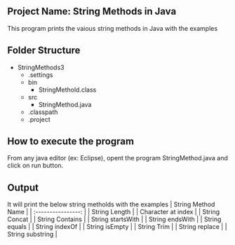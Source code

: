 ## Project Name: String Methods in Java
This program prints the vaious string methods in Java with the examples

## Folder Structure
* StringMethods3
  * .settings
  * bin
    * StringMethold.class
  * src
    * StringMethod.java
  * .classpath
  * .project
## How to execute the program
From any java editor (ex: Eclipse), opent the program StringMethod.java and click on run button.

## Output
It will print the below string metholds with the examples
|   String Method Name   |
| :----------------: |
|   String Length    |
| Character at index |
|   String Concat    |
|  String Contains   |
| String startsWith  |
|  String endsWith   |
|   String equals    |
|   String indexOf   |
|   String isEmpty   |
|    String Trim     |
|   String replace   |
|  String substring  |
